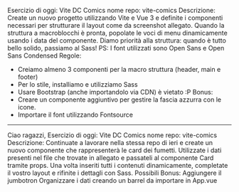 Esercizio di oggi: Vite DC Comics
nome repo: vite-comics
Descrizione:
Create un nuovo progetto utilizzando Vite e Vue 3 e definite i componenti necessari per strutturare il layout come da screenshot allegato.
Quando la struttura a macroblocchi è pronta, popolate le voci di menu
dinamicamente usando i data del componente.
Diamo priorità alla struttura: quando è tutto bello solido, passiamo al Sass!
PS: I font utilizzati sono Open Sans e Open Sans Condensed
Regole:
- Creiamo almeno 3 componenti per la macro struttura (header, main e footer)
- Per lo stile, installiamo e utilizziamo Sass
- Usare Bootstrap (anche importandolo via CDN) è vietato :P
Bonus:
- Creare un componente aggiuntivo per gestire la fascia azzurra con le icone.
- Importare il font utilizzando Fontsource
---

Ciao ragazzi,
Esercizio di oggi: Vite DC Comics
nome repo: vite-comics
Descrizione:
Continuate a lavorare nella stessa repo di ieri e create un nuovo componente che rappresenterà le card dei fumetti.
Utilizzate i dati presenti nel file  che trovate in allegato e passateli al componente Card tramite props.
Una volta inseriti tutti i contenuti dinamicamente, completate il vostro layout e rifinite i dettagli con Sass.
Possibili Bonus:
 Aggiungere il jumbotron
Organizzare i dati creando un barrel da importare in App.vue